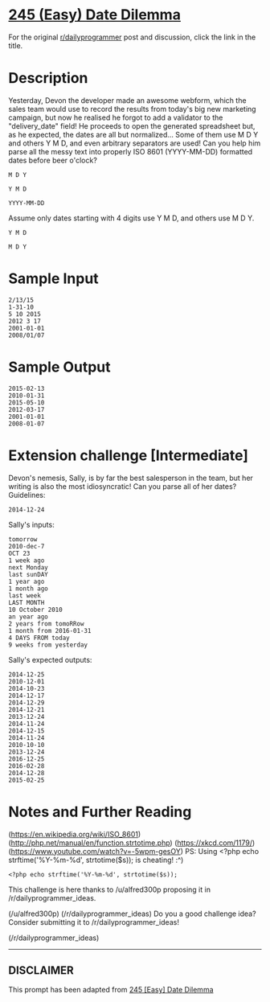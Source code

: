 # [245 (Easy) Date Dilemma](https://www.reddit.com/r/dailyprogrammer/comments/3wshp7/20151214_challenge_245_easy_date_dilemma/)

For the original [r/dailyprogrammer](https://www.reddit.com/r/dailyprogrammer/) post and discussion, click the link in the title.

# Description
Yesterday, Devon the developer made an awesome webform, which the sales team would use to record the results from today's big new marketing campaign, but now he realised he forgot to add a validator to the "delivery_date" field! He proceeds to open the generated spreadsheet but, as he expected, the dates are all but normalized... Some of them use M D Y and others Y M D, and even arbitrary separators are used! Can you help him parse all the messy text into properly ISO 8601
(YYYY-MM-DD) formatted dates before beer o'clock?


```
M D Y
```

```
Y M D
```

```
YYYY-MM-DD
```
Assume only dates starting with 4 digits use Y M D, and others use M D Y.


```
Y M D
```

```
M D Y
```
# Sample Input

```
2/13/15
1-31-10
5 10 2015
2012 3 17
2001-01-01
2008/01/07
```
# Sample Output

```
2015-02-13
2010-01-31
2015-05-10
2012-03-17
2001-01-01
2008-01-07
```
# Extension challenge [Intermediate]
Devon's nemesis, Sally, is by far the best salesperson in the team, but her writing is also the most idiosyncratic! Can you parse all of her dates? Guidelines:


```
2014-12-24
```
Sally's inputs:


```
tomorrow
2010-dec-7
OCT 23
1 week ago
next Monday
last sunDAY
1 year ago
1 month ago
last week
LAST MONTH
10 October 2010
an year ago
2 years from tomoRRow
1 month from 2016-01-31
4 DAYS FROM today
9 weeks from yesterday
```
Sally's expected outputs:


```
2014-12-25
2010-12-01
2014-10-23
2014-12-17
2014-12-29
2014-12-21
2013-12-24
2014-11-24
2014-12-15
2014-11-24
2010-10-10
2013-12-24
2016-12-25
2016-02-28
2014-12-28
2015-02-25
```
# Notes and Further Reading
(https://en.wikipedia.org/wiki/ISO_8601)
(http://php.net/manual/en/function.strtotime.php)
(https://xkcd.com/1179/)
(https://www.youtube.com/watch?v=-5wpm-gesOY)
PS: Using <?php echo strftime('%Y-%m-%d', strtotime($s)); is cheating! :^)


```
<?php echo strftime('%Y-%m-%d', strtotime($s));
```
This challenge is here thanks to /u/alfred300p proposing it in /r/dailyprogrammer_ideas.

(/u/alfred300p)
(/r/dailyprogrammer_ideas)
Do you a good challenge idea? Consider submitting it to /r/dailyprogrammer_ideas!

(/r/dailyprogrammer_ideas)

----
## **DISCLAIMER**
This prompt has been adapted from [245 [Easy] Date Dilemma](https://www.reddit.com/r/dailyprogrammer/comments/3wshp7/20151214_challenge_245_easy_date_dilemma/
)
